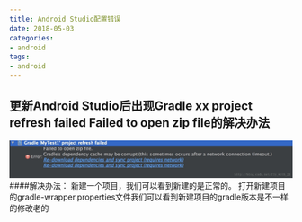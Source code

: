 ```yaml
---
title: Android Studio配置错误
date: 2018-05-03
categories: 
- android
tags: 
- android
---
```

更新Android Studio后出现Gradle xx project refresh failed Failed to open zip file的解决办法
----------------------------------------------
![image](https://github.com/ningdaolong/wiki/blob/master/image/001.jpg)
####解决办法： 
新建一个项目，我们可以看到新建的是正常的。
打开新建项目的gradle-wrapper.properties文件我们可以看到新建项目的gradle版本是不一样的修改老的
